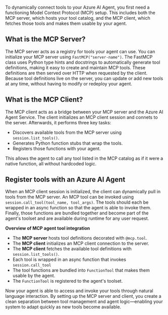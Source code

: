 To dynamically connect tools to your Azure AI Agent, you first need a functioning Model Context Protocol (MCP) setup. This includes both the MCP server, which hosts your tool catalog, and the MCP client, which fetches those tools and makes them usable by your agent.

## What is the MCP Server?

The MCP server acts as a registry for tools your agent can use. You can initialize your MCP server using `FastMCP("server-name")`. The FastMCP class uses Python type hints and docstrings to automatically generate tool definitions, making it easy to create and maintain MCP tools. These definitions are then served over HTTP when requested by the client. Because tool definitions live on the server, you can update or add new tools at any time, without having to modify or redeploy your agent.

## What is the MCP Client?

The MCP client acts as a bridge between your MCP server and the Azure AI Agent Service. The client initializes an MCP client session and connets to the server. Afterwards, it performs three key tasks:

- Discovers available tools from the MCP server using `session.list_tools()`.
- Generates Python function stubs that wrap the tools.
- Registers those functions with your agent.

This allows the agent to call any tool listed in the MCP catalog as if it were a native function, all without hardcoded logic.

## Register tools with an Azure AI Agent

When an MCP client session is initialized, the client can dynamically pull in tools from the MCP server. An MCP tool can be invoked using `session.call_tool(tool_name, tool_args)`. The tools should each be wrapped in an async function so that the agent is able to invoke them. Finally, those functions are bundled together and become part of the agent's toolset and are available during runtime for any user request.

**Overview of MCP agent tool integration**

- The **MCP server** hosts tool definitions decorated with `@mcp.tool`.
- The **MCP client** initializes an MCP client connection to the server. 
- The **MCP client**  fetches the available tool definitions with `session.list_tools()`.
- Each tool is wrapped in an async function that invokes `session.call_tool`
- The tool functions are bundled into `FunctionTool` that makes them usable by the agent.
- The `FunctionTool` is registered to the agent's toolset.

Now your agent is able to access and invoke your tools through natural language interaction. By setting up the MCP server and client, you create a clean separation between tool management and agent logic—enabling your system to adapt quickly as new tools become available.